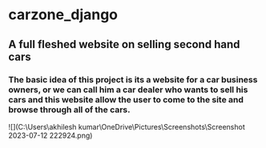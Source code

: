 # carzone_django 
## A full fleshed website on selling second hand cars
### The basic idea of this project is its a website for a car business owners, or we can call him a car dealer who wants to sell his cars and this website allow the user to come to the site and browse through all of the cars.
![](C:\Users\akhilesh kumar\OneDrive\Pictures\Screenshots\Screenshot 2023-07-12 222924.png)


